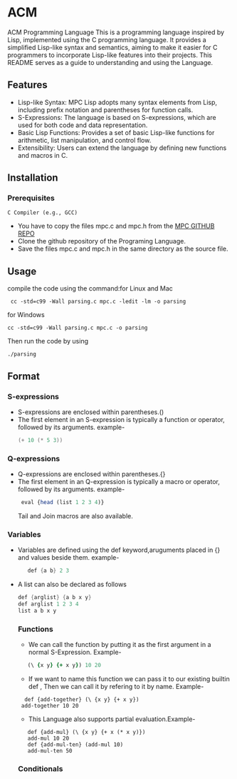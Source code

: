 # ACM
ACM Programming Language
This is a programming language inspired by Lisp, implemented using the C programming language. It provides a simplified Lisp-like syntax and semantics, aiming to make it easier for C programmers to incorporate Lisp-like features into their projects. This README serves as a guide to understanding and using the Language.

## Features
- Lisp-like Syntax: MPC Lisp adopts many syntax elements from Lisp, including prefix notation and parentheses for function calls.
- S-Expressions: The language is based on S-expressions, which are used for both code and data representation.
- Basic Lisp Functions: Provides a set of basic Lisp-like functions for arithmetic, list manipulation, and control flow.
- Extensibility: Users can extend the language by defining new functions and macros in C.

## Installation
 ### Prerequisites
    C Compiler (e.g., GCC)

- You have to copy the files mpc.c and mpc.h from the [MPC GITHUB REPO](https://github.com/orangeduck/mpc) 
- Clone the github repository of the Programing Language.
- Save the files mpc.c and mpc.h in the same directory as the source file.

## Usage
  
  compile the code using the command:for  Linux and Mac
   ```ok
    cc -std=c99 -Wall parsing.c mpc.c -ledit -lm -o parsing
   ```

 for Windows

    
   
    cc -std=c99 -Wall parsing.c mpc.c -o parsing
  
    
    

  Then run the code by using

   ```ok1
   ./parsing

   ```

## Format
### S-expressions
- S-expressions are enclosed within parentheses.()
- The first element in an S-expression is typically a function or operator, followed by its arguments.
    example-
   ```s
   (+ 10 (* 5 3))
  ````

 ### Q-expressions
- Q-expressions are enclosed within parentheses.{}
- The first element in an Q-expression is typically a macro or operator, followed by its arguments.
    example-
   ```q
    eval {head (list 1 2 3 4)}
  ````
  Tail and Join macros are also available.

 ### Variables
- Variables are defined using the def keyword,aruguments placed in {} and values beside them.
example-
   ```v
      def {a b} 2 3 
  ````
- A list can also be declared as follows
    
   ```vl
   def {arglist} {a b x y}
   def arglist 1 2 3 4
   list a b x y
  ```
   ### Functions
   - We can call the function by putting it as the first argument in a normal S-Expression.
  Example-
   ```f
      (\ {x y} {+ x y}) 10 20
  ```

  - If we want to name this function we can pass it to our existing builtin def , Then we can call it by refering to it by name.
  Example-
   ```f1
     def {add-together} (\ {x y} {+ x y})
    add-together 10 20
   ```
  - This Language also supports partial evaluation.Example-
   ```f2
      def {add-mul} (\ {x y} {+ x (* x y)})
      add-mul 10 20
      def {add-mul-ten} (add-mul 10)
      add-mul-ten 50
   ```
     ### Conditionals
      
  

